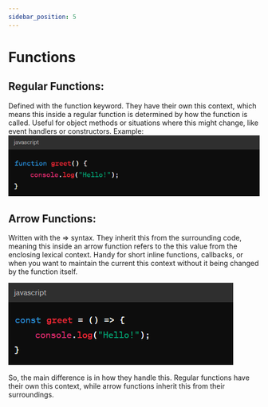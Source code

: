 ```yaml
---
sidebar_position: 5
---
```


# Functions

## Regular Functions:

Defined with the function keyword.
They have their own this context, which means this inside a regular function is determined by how the function is called.
Useful for object methods or situations where this might change, like event handlers or constructors.
Example:![alt text](image.png)

## Arrow Functions:
Written with the => syntax.
They inherit this from the surrounding code, meaning this inside an arrow function refers to the this value from the enclosing lexical context.
Handy for short inline functions, callbacks, or when you want to maintain the current this context without it being changed by the function itself.

![alt text](image-1.png)

So, the main difference is in how they handle this. Regular functions have their own this context, while arrow functions inherit this from their surroundings.
